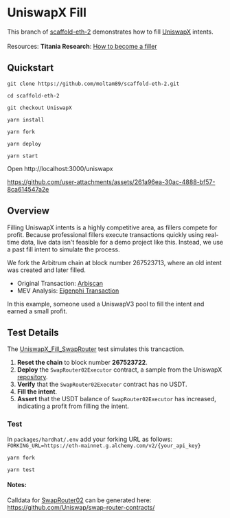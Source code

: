 # UniswapX Fill

This branch of [scaffold-eth-2](https://scaffoldeth.io/) demonstrates how to fill [UniswapX](https://docs.uniswap.org/contracts/uniswapx/overview) intents.
<br></br>
Resources: **Titania Research**: [How to become a filler ](https://titaniaresear.ch/how-to-become-a-filler)

## Quickstart
```
git clone https://github.com/moltam89/scaffold-eth-2.git
```
```
cd scaffold-eth-2
```
```
git checkout UniswapX
```
```
yarn install
```
```
yarn fork
```
```
yarn deploy
```
```
yarn start
```
Open http://localhost:3000/uniswapx

https://github.com/user-attachments/assets/261a96ea-30ac-4888-bf57-8ca614547a2e

## Overview

Filling UniswapX intents is a highly competitive area, as fillers compete for profit. Because professional fillers execute transactions quickly using real-time data, live data isn't feasible for a demo project like this. Instead, we use a past fill intent to simulate the process.

We fork the Arbitrum chain at block number 267523713, where an old intent was created and later filled.
 - Original Transaction: [Arbiscan](https://arbiscan.io/tx/0xe54b1a83b816bc2eb0fec9f3c7c1794030dcd5e57778f019b74d6d3133441b75)
- MEV Analysis: [Eigenphi Transaction](https://eigenphi.io/mev/eigentx/0xe54b1a83b816bc2eb0fec9f3c7c1794030dcd5e57778f019b74d6d3133441b75)

In this example, someone used a UniswapV3 pool to fill the intent and earned a small profit.

## Test Details

The [UniswapX_Fill_SwapRouter](https://github.com/moltam89/scaffold-eth-2/blob/e887f28a02f87da67d25ecf2183ef3bb20d6e1fa/packages/hardhat/test/UniswapX_Fill_SwapRouter.ts) test simulates this trancaction.

1. **Reset the chain** to block number **267523722**.
2. **Deploy** the `SwapRouter02Executor` contract, a sample from the UniswapX [repository](https://github.com/Uniswap/UniswapX/blob/main/src/sample-executors/SwapRouter02Executor.sol).
3. **Verify** that the `SwapRouter02Executor` contract has no USDT.
4. **Fill the intent**.
5. **Assert** that the USDT balance of `SwapRouter02Executor` has increased, indicating a profit from filling the intent.


### Test
In `packages/hardhat/.env` add your forking URL as follows: `FORKING_URL=https://eth-mainnet.g.alchemy.com/v2/{your_api_key}`

```
yarn fork
```

```
yarn test
```

#### Notes:
Calldata for [SwapRouter02](https://docs.uniswap.org/contracts/v3/reference/deployments/arbitrum-deployments) can be generated here:
https://github.com/Uniswap/swap-router-contracts/






